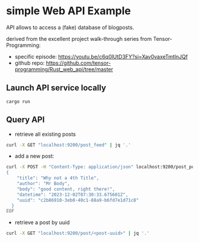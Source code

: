 # simple Web API Example
API allows to access a (fake) database of blogposts.

derived from the excellent project walk-through series from Tensor-Programming: 
* specific episode: https://youtu.be/c6q0lUtD3FY?si=Xav0vaxeTmtlnJQf
* github repo: https://github.com/tensor-programming/Rust_web_api/tree/master


## Launch API service locally
`cargo run`

## Query API
* retrieve all existing posts 
```bash
curl -X GET "localhost:9200/post_feed" | jq '.'
```

* add a new post:
```bash
curl -X POST -H "Content-Type: application/json" localhost:9200/post_post -d @- <<EOF
{
    "title": "Why not a 4th Title",
    "author": "Mr Body",
    "body": "good content, right there!",
    "datetime": "2023-12-02T07:30:33.675601Z",
    "uuid": "c2b86910-3eb0-40c1-88a9-b6fd7e1d71c8"
  } 
EOF
```
* retrieve a post by uuid 
```bash
curl -X GET "localhost:9200/post/<post-uuid>" | jq '.'
```
